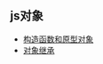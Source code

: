 <!--
 * @Descripttion: 
 * @version: 
 * @Author: mafengyan
 * @Date: 2020-07-13 09:39:43
 * @LastEditors: mafengyan
 * @LastEditTime: 2020-07-13 09:40:50
--> 
## js对象
* [构造函数和原型对象](http://note.youdao.com/s/QIzB2Jfo)
* [对象继承](http://note.youdao.com/s/1r6DusKK)